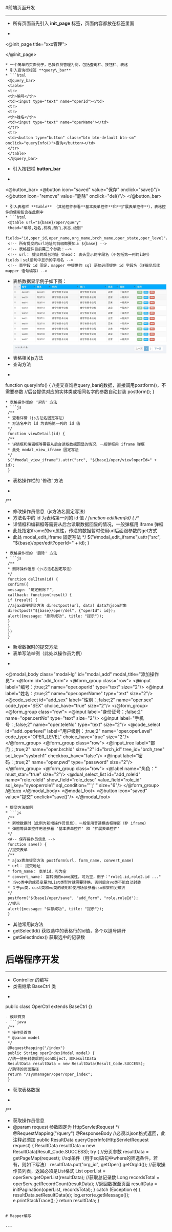 
#前端页面开发

---

* 所有页面首先引入 **init\_page** 标签，页面内容都放在标签里面
* ```html
 <@init_page title="xxx管理">

 </@init_page>
```
* 一个简单的页面例子，已操作员管理为例，包括查询栏、按钮栏、表格
* 引入查询栏标签 **query\_bar**
* ```html
 <@query_bar>
 <table>
 <tr>
 <th>编号</th>
 <td><input type="text" name="operId"></td>
 <tr>
 <tr>
 <th>姓名</th>
 <td><input type="text" name="operName"></td>
 </tr>
 <tr>
 <td><button type="button" class="btn btn-default btn-sm" onclick="queryInfo()">查询</button></td>
 </tr>
 </table>
 </@query_bar>
```
* 引入按钮栏 **button\_bar**
* ```html
 <@button_bar>
 <@button icon="saved" value="保存" onclick="save()"/>
 <@button icon="remove" value="删除" onclick="del()"/>
 </@button_bar>
```
* 引入表格栏 **table** （其他控件参看**基本表单控件**和**扩展表单控件**），表格控件的使用包含在此例中
* ```html
 <@table url="${base}/oper/query"
 thead="编号,姓名,机构,部门,状态,级别"
 fields="id,oper_id,oper_name,org_name,brch_name,oper_state,oper_level"/>
 <!-- 所有提交的url地址的前缀都要加上 ${base} -->
 <!-- 表格控件目前需三个参数：-->
 <!-- url： 提交的后台地址 thead： 表头显示的字段名（不包括第一列的id列） fields：sql语句中显示的字段名 -->
 <!-- 首字段 id 固定，mapper 中提供的 sql 语句必须提供 id 字段名（详细见后续 mapper 语句编写）-->
```
* 表格数据显示例子如下图：
![](/assets/20170623101159.jpg)
* 表格相关js方法
* 查询方法
* ```js
 function queryInfo() {
 //提交查询栏query_bar的数据，直接调用postform()，不需要参数
 //后台提供对应的实体类或相同名字的参数自动封装
 postform();
 }
```
* 表格操作栏的 '详情' 方法
* ```js
 /**
 * 查看详情（js方法名固定写法）
 * 方法名中的 id 为表格第一列的 id 值
 */
 function viewDetail(id) {
 /**
 * 详情框和编辑框等需要从后台读取数据回显的情况，一般弹框用 iframe 弹框
 * 此处 modal_view_iframe 固定写法
 */
 $("#modal_view_iframe").attr("src", "${base}/oper/view?operId=" + id);
 }
```
* 表格操作栏的 '修改' 方法
* ```js
 /**
 * 修改操作员信息（js方法名固定写法）
 * 方法名中的 id 为表格第一列的 id 值
 */
 function editItem(id) {
 /**
 * 详情框和编辑框等需要从后台读取数据回显的情况，一般弹框用 iframe 弹框
 * 此处指定iframe的src属性，传递的数据暂时使用url后面跟参数的get方式
 * 此处 modal_edit_iframe 固定写法
 */
 $("#modal_edit_iframe").attr("src", "${base}/oper/edit?operId=" + id);
 }
```
* 表格操作栏的 '删除' 方法
* ```js
 /**
 * 删除操作信息（js方法名固定写法）
 */
 function delItem(id) {
 confirm({
 message: "确定删除？",
 callback: function(result) {
 if (result) {
 //ajax直接提交方法 directpost(url, data) data为json对象
 directpost("${base}/oper/del", {"operId": id});
 alert({message: "删除成功", title: "提示"});
 }
 }
 })
 }
```
* 新增数据时的提交方法
* 表单写法举例（此处以操作员为例）
* ```html
 <@modal_body class="modal-lg" id="modal_add" modal_title="添加操作员">
 <@form id="add_form">
 <@form_group class="row">
 <@input label="编号：;true;2" name="oper.operId" type="text" size="2"/>
 <@input label="姓名：;true;2" name="oper.operName" type="text" size="2"/>
 <@code_select id="add_sex" label="性别：;false;2" name="oper.sex" code_type="SEX" choice_have="true" size="2"/>
 </@form_group>
 <@form_group class="row">
 <@input label="身份证号：;false;2" name="oper.certNo" type="text" size="2"/>
 <@input label="手机号：;false;2" name="oper.teleNo" type="text" size="2"/>
 <@code_select id="add_operlevel" label="用户级别：;true;2" name="oper.operLevel" code_type="OPER_LEVEL" choice_have="true" size="2"/>
 </@form_group>
 <@form_group class="row">
 <@input_tree label="部门；;true;2" name="oper.brchId" size="2" id="brch_id" tree_id="brch_tree" sql_key="sysbrch1" checkbox_have="false"/>
 <@input label="密码：;true;2" name="oper.pwd" type="password" size="2"/>
 </@form_group>
 <@form_group class="row">
 <@label name="角色：" must_star="true" size="2"/>
 <@dual_select_list id="add_roleId" name="role.roleId" show_field="role_desc" value_field="role_id" sql_key="sysoperrole1" sql_condition="'';''" size="6"/>
 </@form_group>
 </@form>
 </@modal_body>
 <@modal_foot>
 <@button icon="saved" value="提交" onclick="save()"/>
 </@modal_foot>
```
* 提交方法举例
* ```js
 /**
 * 新增数据时（此例为新增操作员信息），一般使用普通模态框弹窗（非 iframe）
 * 弹窗等具体控件用法参看 '基本表单控件' 和 '扩展表单控件'
 */
 <#-- 保存操作员信息 -->
 function save() {
 //提交表单
 /**
 * ajax表单提交方法 postform(url, form_name, convert_name)
 * url： 提交地址
 * form_name： 表单id，可为空
 * convert_name： 需转换的name属性，可为空，例子："role1.id,role2.id ..."
 * 当vo类中的成员变量为List类型时就需要转换，否则后台vo类不能自动封装
 * 关于po类，cust类和vo类的说明和使用场景参看ssm框架相关知识
 */
 postform("${base}/oper/save", "add_form", "role.roleId");
 //提示
 alert({message: "保存成功", title: "提示"});
 }
```
* 其他常用js方法
* getSelectId() 获取选中的表格行的id值，多个以逗号隔开
* getSelectIndex() 获取选中的记录数

# 后端程序开发

---
- Controller 的编写
- 类需继承 BaseCtrl 类
- ```java
 public class OperCtrl extends BaseCtrl {}
```
- 模块首页
- ```java
 /**
 * 操作员首页
 * @param model
 */
 @RequestMapping("/index")
 public String operIndex(Model model) {
 //统一使用封装后的jsonObject，即ResultData
 ResultData resultData = new ResultData(Result_Code.SUCCESS);
 //跳转的页面路径
 return "/sysmanager/oper/oper_index";
 }
```
- 获取表格数据
- ```java
 /**
 * 获取操作员信息
 * @param request 参数固定为 HttpServletRequest
 */
 @RequestMapping("/query")
 @ResponseBody //必须以json格式返回，此注释必须加
 public ResultData queryOperInfo(HttpServletRequest request) {
 ResultData resultData = new ResultData(Result_Code.SUCCESS);
 try {
 //分页参数
 resultData = getPageMap(request);
 //sql条件（用于sql语句中where的筛选条件，若有，则如下写法）
 resultData.put("org_id", getOper().getOrgId());
 //获取操作员列表，返回必须是List<Map>格式
 List<Map> operList = operServ.getOperList(resultData);
 //获取总记录数
 Long recordsTotal = operServ.getRecordCount(resultData);
 //返回数据至页面
 resultData = initPagination(operList, recordsTotal);
 } catch (Exception e) {
 resultData.setResultData(e);
 log.error(e.getMessage());
 e.printStackTrace();
 }
 return resultData;
 }
```

# Mapper编写

---



